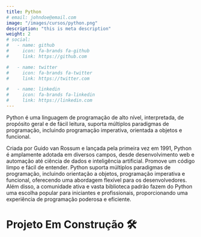 ```yaml
---
title: Python
# email: johndoe@email.com
image: "/images/cursos/python.png"
description: "this is meta description"
weight: 2
# social:
#   - name: github
#     icon: fa-brands fa-github
#     link: https://github.com

#   - name: twitter
#     icon: fa-brands fa-twitter
#     link: https://twitter.com

#   - name: linkedin
#     icon: fa-brands fa-linkedin
#     link: https://linkedin.com
---
```


<!-- Descrição Card -->
Python é uma linguagem de programação de alto nível, interpretada, de propósito geral e de fácil leitura, suporta múltiplos paradigmas de programação, incluindo programação imperativa, orientada a objetos e funcional.

<!-- Descrição Page -->
Criada por Guido van Rossum e lançada pela primeira vez em 1991, Python é amplamente adotada em diversos campos, desde desenvolvimento web e automação até ciência de dados e inteligência artificial. Promove um código limpo e fácil de entender. Python suporta múltiplos paradigmas de programação, incluindo orientação a objetos, programação imperativa e funcional, oferecendo uma abordagem flexível para os desenvolvedores. Além disso, a comunidade ativa e vasta biblioteca padrão fazem do Python uma escolha popular para iniciantes e profissionais, proporcionando uma experiência de programação poderosa e eficiente.

# Projeto Em Construção 🛠️
